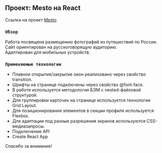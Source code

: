 ## Проект: Mesto на React

Ссылка на проект [Mesto](https://bambambarabam.github.io/mesto-react)

### `Обзор`

Работа посвящена размещению фотографий из путешествий по России. Сайт ориентирован на русскоговорящую аудиторию. <br />
Адаптирован для мобильных устройств.<br />

### `Применяемые технологии`

* Плавное открытие/закрытие окон реализовано через свойство transition.
* Шрифты на странице подключены через свойство @font-face.
* В работе используется методология БЭМ с nested-файловой структурой.
* Для группировки карточек на странице используется технология Grid Layout.
* Для позиционирования элементов в секции профиля используется Flexbox.
* Для адаптации под разные разрешения экранов используются CSS-медиазапросы.
* Подключение API
* Create React App

Cпасибо за внимание!